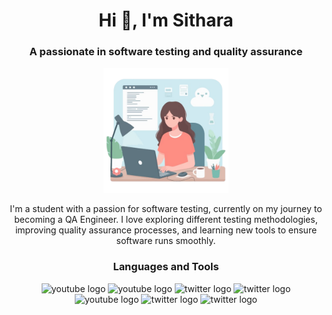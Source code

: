 <h1 align="center">Hi 👋, I'm Sithara</h1>
<h3 align="center">A passionate in software testing and quality assurance</h3>

<div align="center">
    <img src="assets/girl.png" alt="girl" style="width: 200px; />
</div>

<div align="center">
  <p style="text-align: center;">
    I'm a student with a passion for software testing, currently on my journey to becoming a QA Engineer. I love exploring different testing methodologies, improving quality assurance processes, and learning new tools to ensure software runs smoothly.
  </p>
</div>


<h3 align="center">Languages and Tools</h3>
<div align="center">
  <img src="https://img.shields.io/badge/Java-F4511E?style=flat-square&logo=java&logoColor=white" height="25" alt="youtube logo"  />
  <img src="https://img.shields.io/badge/C%23-FB8C00?style=flat-square&logo=C%23&logoColor=white" height="25" alt="youtube logo"  />
  <img src="https://img.shields.io/badge/Python-AFB42B?style=flat-square&logo=TestNG&logoColor=white" height="25" alt="twitter logo"  />
  <img src="https://img.shields.io/badge/Java Script-689F38?style=flat-square&logo=TestNG&logoColor=white" height="25" alt="twitter logo"  />
  <img src="https://img.shields.io/badge/Selenium-1E88E5?style=flat-square&logoColor=white" height="25" alt="youtube logo"  />
  <img src="https://img.shields.io/badge/TestNG-3F51B5?style=flat-square&logo=TestNG&logoColor=white" height="25" alt="twitter logo"  />
  <img src="https://img.shields.io/badge/Postman-673AB7?style=flat-square&logo=TestNG&logoColor=white" height="25" alt="twitter logo"  />
</div>

</p>

</div>



